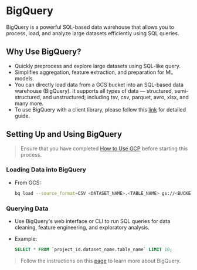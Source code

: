 # BigQuery

BigQuery is a powerful SQL-based data warehouse that allows you to process,
load, and analyze large datasets efficiently using SQL queries.

## Why Use BigQuery?

- Quickly preprocess and explore large datasets using SQL-like query.
- Simplifies aggregation, feature extraction, and preparation for ML models.
- You can directly load data from a GCS bucket into an SQL-based data
    warehouse (BigQuery). It supports all types of data &mdash; structured,
    semi-structured, and unstructured; including tsv, csv, parquet, avro, xlsx,
    and many more.
- To use BigQuery with a client library, please follow this [link](https://cloud.google.com/bigquery/docs/reference/libraries)
    for detailed guide.

## Setting Up and Using BigQuery

> Ensure that you have completed [How to Use GCP](introduction.md#how-to-use-gcp)
> before starting this process.

### Loading Data into BigQuery

- From GCS:

    ```sh
    bq load --source_format=CSV <DATASET_NAME>.<TABLE_NAME> gs://<BUCKET_NAME>/<FILE_NAME>
    ```

### Querying Data

- Use BigQuery's web interface or CLI to run SQL queries for data cleaning,
    feature engineering, and exploratory analysis.
- Example:

    ```sql
    SELECT * FROM `project_id.dataset_name.table_name` LIMIT 10;
    ```

> Follow the instructions on this [page](https://cloud.google.com/bigquery/docs)
> to learn more about BigQuery.
